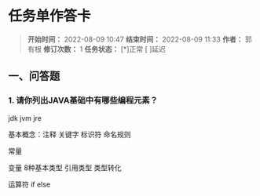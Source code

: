 [//]: # (注释
  Date: 2022-08-10 14:19:36
  LastEditors: gyg
  LastEditTime: 2022-08-10 14:28:22
  FilePath: \note\markdown\郭有根-第二十四章作业.md
)

# 任务单作答卡

>**开始时间：** 2022-08-09 10:47 **结束时间：** 2022-08-09 11:33
**作者：** 郭有根 **修订次数：** 1 **任务状态：** [*]正常 [ ]延迟

## 一、问答题

### 1. 请你列出JAVA基础中有哪些编程元素？

jdk jvm jre 

基本概念：注释 关键字 标识符 命名规则

常量 

变量  8种基本类型 引用类型 类型转化

运算符  if else 